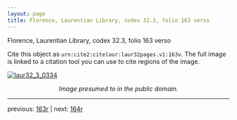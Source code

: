 ```yaml
---
layout: page
title: Florence, Laurentian Library, codex 32.3, folio 163 verso
---
```


Florence, Laurentian Library, codex 32.3, folio 163 verso

Cite this object as `urn:cite2:citelaur:laur32pages.v1:163v`.  The full image is linked to a citation tool you can use to cite regions of the image.

[![laur32_3_0334](http://www.homermultitext.org/iipsrv?IIIF=/project/homer/pyramidal/deepzoom/citelaur/laur32imgs/v1/laur32_3_0334.tif/full/800,/0/default.jpg)](http://www.homermultitext.org/ict2/?urn=urn:cite2:citelaur:laur32imgs.v1:laur32_3_0334) 

<p style="text-align: center; font-style: italic;">Image presumed to in the public domain.</p>

---

previous: [163r](../163r/) | next: [164r](../164r/)